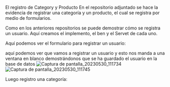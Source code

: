 El registro de Category y Producto
En el repositorio adjuntado se hace la evidencia de registrar una categoría y un producto, el cual se registra por medio de formularios.  

 

Como en los anteriores repositorios se puede demostrar cómo se registra un usuario. Aquí creamos el implemento, el ben y el Servet de cada uno. 

Aquí podemos ver el formulario para registrar un usuario: 

aquí podemos ver que vamos a registrar un usuario y esto nos manda a una ventana en blanco demostrándonos que se ha guardado el usuario en la base de datos 
![Captura de pantalla_20230530_111734](https://github.com/laura1011094665/Project2687365_2/assets/127634632/d23a9913-074f-4ec0-8ba9-fd591c644bab)
![Captura de pantalla_20230530_111745](https://github.com/laura1011094665/Project2687365_2/assets/127634632/fb9c0110-4990-4b9c-b550-d9f5cadb7f06)
 

Luego registro una categoría: 
